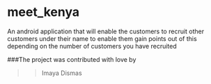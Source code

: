 # meet_kenya
An android application that will enable the customers to recruit other customers under their name to enable them gain points out of this depending on the number of customers you have recruited

###The project was contributed with love by
 >>Imaya Dismas

